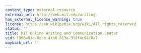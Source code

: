 ```yaml
---
content_type: external-resource
external_url: http://web.mit.edu/writing
has_external_license_warning: true
license: https://en.wikipedia.org/wiki/All_rights_reserved
status: ''
title: MIT Online Writing and Communication Center
uid: f960401e-8ebb-4fb8-813a-918f4c64f8a7
wayback_url: ''
---
```

